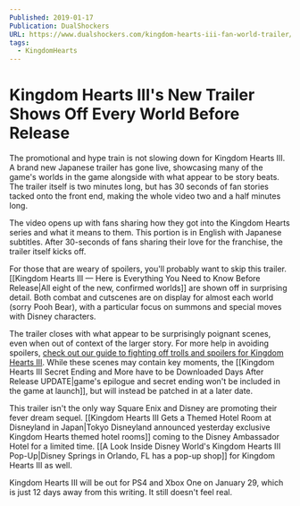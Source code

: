 ```yaml
---
Published: 2019-01-17
Publication: DualShockers
URL: https://www.dualshockers.com/kingdom-hearts-iii-fan-world-trailer/
tags:
  - KingdomHearts
---
```

# Kingdom Hearts III's New Trailer Shows Off Every World Before Release

The promotional and hype train is not slowing down for Kingdom Hearts III. A brand new Japanese trailer has gone live, showcasing many of the game's worlds in the game alongside with what appear to be story beats. The trailer itself is two minutes long, but has 30 seconds of fan stories tacked onto the front end, making the whole video two and a half minutes long.

The video opens up with fans sharing how they got into the Kingdom Hearts series and what it means to them. This portion is in English with Japanese subtitles. After 30-seconds of fans sharing their love for the franchise, the trailer itself kicks off.

For those that are weary of spoilers, you'll probably want to skip this trailer. [[Kingdom Hearts III — Here is Everything You Need to Know Before Release|All eight of the new, confirmed worlds]] are shown off in surprising detail. Both combat and cutscenes are on display for almost each world (sorry Pooh Bear), with a particular focus on summons and special moves with Disney characters.

The trailer closes with what appear to be surprisingly poignant scenes, even when out of context of the larger story. For more help in avoiding spoilers, [check out our guide to fighting off trolls and spoilers for Kingdom Hearts III](https://www.dualshockers.com/kingdom-hearts-iii-3-leak-spoiler-block-guide/). While these scenes may contain key moments, the [[Kingdom Hearts III Secret Ending and More have to be Downloaded Days After Release UPDATE|game's epilogue and secret ending won't be included in the game at launch]], but will instead be patched in at a later date.

This trailer isn't the only way Square Enix and Disney are promoting their fever dream sequel. [[Kingdom Hearts III Gets a Themed Hotel Room at Disneyland in Japan|Tokyo Disneyland announced yesterday exclusive Kingdom Hearts themed hotel rooms]] coming to the Disney Ambassador Hotel for a limited time. [[A Look Inside Disney World's Kingdom Hearts III Pop-Up|Disney Springs in Orlando, FL has a pop-up shop]] for Kingdom Hearts III as well.

Kingdom Hearts III will be out for PS4 and Xbox One on January 29, which is just 12 days away from this writing. It still doesn't feel real.